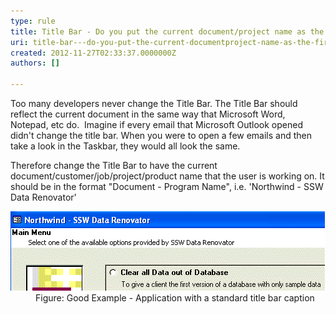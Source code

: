 ```yaml
---
type: rule
title: Title Bar - Do you put the current document/project name as the first word of your title bar?
uri: title-bar---do-you-put-the-current-documentproject-name-as-the-first-word-of-your-title-bar
created: 2012-11-27T02:33:37.0000000Z
authors: []

---
```


 
Too many developers never change the Title Bar. The Title Bar should reflect the current document in the same way that Microsoft Word, Notepad, etc do.
   ​
Imagine if every email that Microsoft Outlook opened didn't change the title bar. When you were to open a few emails and then take a look in the Taskbar, they would all look the same.

Therefore change the Title Bar to have the current document/customer/job/project/product name that the user is working on. It should be in the format "Document - Program Name", i.e. 'Northwind - SSW Data Renovator'
<dl class="goodImage"><dt><img alt="Title Bar Caption" src="../../assets/imgTitleBarCaption.gif"></dt>
<dd>Figure: Good Example - Application with a standard title bar caption</dd></dl>
